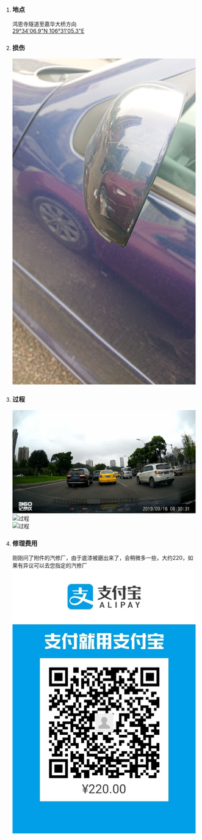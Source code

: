 1. 
	### 地点
	鸿恩寺隧道至嘉华大桥方向<br>
	[29°34'06.9"N 106°31'05.3"E](http://www.google.cn/maps/place/29%C2%B034'06.9%22N+106%C2%B031'05.3%22E/@29.5685886,106.5159433,17z/data=!4m6!3m5!1s0x0:0x0!7e2!8m2!3d29.5685838!4d106.5181319)

2. ### 损伤
	![损伤](https://github.com/lainiinc/accident/blob/master/1.jpg)

3. ### 过程
	![过程](https://github.com/lainiinc/accident/blob/master/1.gif)
	<br>
	![过程](https://github.com/lainiinc/accident/blob/master/2.gif)
	<br>
	![过程](https://github.com/lainiinc/accident/blob/master/3.gif)

4. ### 修理费用
	刚刚问了附件的汽修厂，由于底漆被磨出来了，会稍微多一些，大约220，如果有异议可以去您指定的汽修厂<br>
	![费用](https://github.com/lainiinc/accident/blob/master/pay.jpg)


